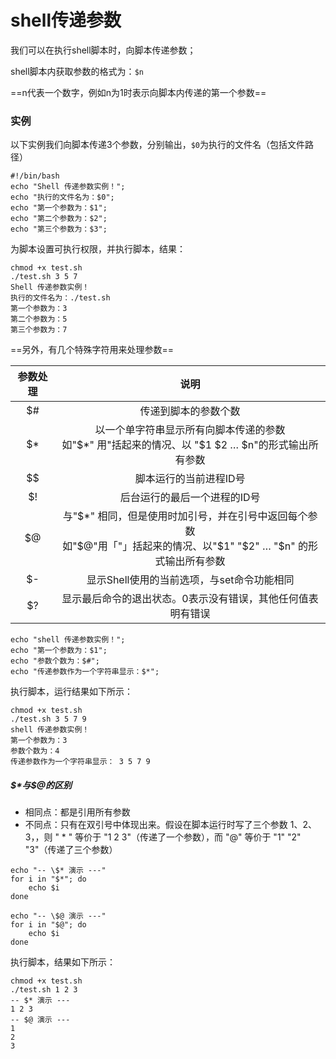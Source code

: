 # shell传递参数

我们可以在执行shell脚本时，向脚本传递参数；

shell脚本内获取参数的格式为：`$n`

==n代表一个数字，例如n为1时表示向脚本内传递的第一个参数==

### 实例

以下实例我们向脚本传递3个参数，分别输出，`$0`为执行的文件名（包括文件路径）

```shell
#!/bin/bash
echo "Shell 传递参数实例！";
echo "执行的文件名为：$0";
echo "第一个参数为：$1";
echo "第二个参数为：$2";
echo "第三个参数为：$3";
```

为脚本设置可执行权限，并执行脚本，结果：

```shell
chmod +x test.sh
./test.sh 3 5 7
Shell 传递参数实例！
执行的文件名为：./test.sh
第一个参数为：3
第二个参数为：5
第三个参数为：7
```



==另外，有几个特殊字符用来处理参数==



| 参数处理 |                             说明                             |
| :------: | :----------------------------------------------------------: |
|    $#    |                     传递到脚本的参数个数                     |
|    $*    | 以一个单字符串显示所有向脚本传递的参数<br>如"\$*" 用"括起来的情况、以 "​\$1 ​\$2 … $n"的形式输出所有参数 |
|    $$    |                    脚本运行的当前进程ID号                    |
|    $!    |                 后台运行的最后一个进程的ID号                 |
|    $@    | 与"\$*" 相同，但是使用时加引号，并在引号中返回每个参数<br>如"\$@"用「"」括起来的情况、以"\$1" "​\$2" … "​\$n" 的形式输出所有参数 |
|    $-    |          显示Shell使用的当前选项，与set命令功能相同          |
|    $?    | 显示最后命令的退出状态。0表示没有错误，其他任何值表明有错误  |

```shell
echo "shell 传递参数实例！";
echo "第一个参数为：$1";
echo "参数个数为：$#";
echo "传递参数作为一个字符串显示：$*";
```

执行脚本，运行结果如下所示：

```shell
chmod +x test.sh
./test.sh 3 5 7 9
shell 传递参数实例！
第一个参数为：3
参数个数为：4
传递参数作为一个字符串显示： 3 5 7 9
```

##### \$*与\$@的区别

+ 相同点：都是引用所有参数
+ 不同点：只有在双引号中体现出来。假设在脚本运行时写了三个参数 1、2、3，，则 " * " 等价于 "1 2 3"（传递了一个参数），而 "@" 等价于 "1" "2" "3"（传递了三个参数）

```shell
echo "-- \$* 演示 ---"
for i in "$*"; do
    echo $i
done

echo "-- \$@ 演示 ---"
for i in "$@"; do
    echo $i
done
```

执行脚本，结果如下所示：

```shell
chmod +x test.sh 
./test.sh 1 2 3
-- $* 演示 ---
1 2 3
-- $@ 演示 ---
1
2
3
```